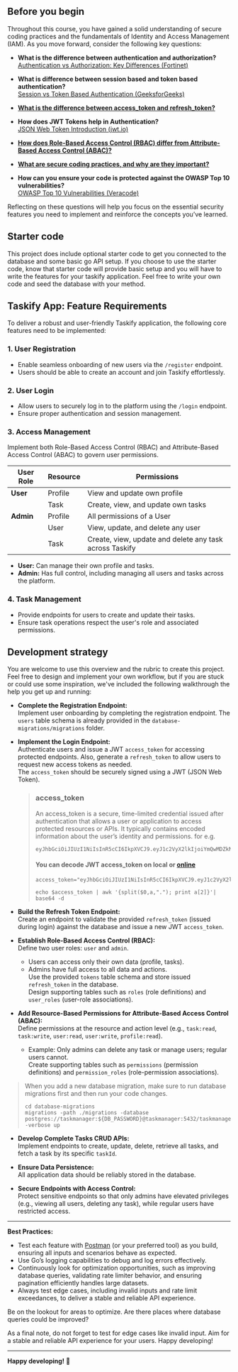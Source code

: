 
## Before you begin
Throughout this course, you have gained a solid understanding of secure coding practices and the fundamentals of Identity and Access Management (IAM). As you move forward, consider the following key questions:

- **What is the difference between authentication and authorization?**  
  [Authentication vs Authorization: Key Differences (Fortinet)](https://www.fortinet.com/resources/cyberglossary/authentication-vs-authorization)

- **What is difference between session based and token based authentication?**  
  [Session vs Token Based Authentication (GeeksforGeeks)](https://www.geeksforgeeks.org/session-vs-token-based-authentication/)

- **[What is the difference between access_token and refresh_token?](https://auth0.com/blog/refresh-tokens-what-are-they-and-when-to-use-them/)**

- **How does JWT Tokens help in Authentication?**  
  [JSON Web Token Introduction (jwt.io)](https://jwt.io/introduction)

- **[How does Role-Based Access Control (RBAC) differ from Attribute-Based Access Control (ABAC)?](https://www.okta.com/uk/identity-101/role-based-access-control-vs-attribute-based-access-control/)**

- **[What are secure coding practices, and why are they important?](https://owasp.org/www-project-secure-coding-practices-quick-reference-guide/stable-en/02-checklist/05-checklist)**

- **How can you ensure your code is protected against the OWASP Top 10 vulnerabilities?**  
  [OWASP Top 10 Vulnerabilities (Veracode)](https://www.veracode.com/security/owasp-top-10/)


Reflecting on these questions will help you focus on the essential security features you need to implement and reinforce the concepts you’ve learned. 

## Starter code
This project does include optional starter code to get you connected to the database and some basic go API setup. If you choose to use the starter code, know that starter code will provide basic setup and you will have to write the features for your taskify application. Feel free to write your own code and seed the database with your method.

## Taskify App: Feature Requirements

To deliver a robust and user-friendly Taskify application, the following core features need to be implemented:

### 1. User Registration
- Enable seamless onboarding of new users via the `/register` endpoint.
- Users should be able to create an account and join Taskify effortlessly.

### 2. User Login
- Allow users to securely log in to the platform using the `/login` endpoint.
- Ensure proper authentication and session management.

### 3. Access Management
Implement both Role-Based Access Control (RBAC) and Attribute-Based Access Control (ABAC) to govern user permissions.

| **User Role** | **Resource** | **Permissions**                                                |
|---------------|--------------|----------------------------------------------------------------|
| **User**      | Profile      | View and update own profile                                    |
|               | Task         | Create, view, and update own tasks                             |
| **Admin**     | Profile      | All permissions of a User                                      |
|               | User         | View, update, and delete any user                              |
|               | Task         | Create, view, update and delete any task across Taskify        |

- **User:** Can manage their own profile and tasks.
- **Admin:** Has full control, including managing all users and tasks across the platform.

### 4. Task Management
- Provide endpoints for users to create and update their tasks.
- Ensure task operations respect the user's role and associated permissions.


## Development strategy
You are welcome to use this overview and the rubric to create this project. Feel free to design and implement your own workflow, but if you are stuck or could use some inspiration, we've included the following walkthrough the help you get up and running:

- **Complete the Registration Endpoint:**  
  Implement user onboarding by completing the registration endpoint. The `users` table schema is already provided in the `database-migrations/migrations` folder.

- **Implement the Login Endpoint:**  
  Authenticate users and issue a JWT `access_token` for accessing protected endpoints. Also, generate a `refresh_token` to allow users to request new access tokens as needed.<br>
  The `access_token` should be securely signed using a JWT (JSON Web Token).


    >### access_token
    >An access_token is a secure, time-limited credential issued after authentication that allows a user or application to access protected resources or APIs. It typically contains encoded information about the user’s identity and permissions. for e.g.
    >```shell
    >eyJhbGciOiJIUzI1NiIsInR5cCI6IkpXVCJ9.eyJ1c2VyX2lkIjoiYmQwMDZkNDEtYWRlZC00MDQwLTk5MzQtMmJhNGU5MDllZjlhIiwicm9sZXMiOlsiYWRtaW4iXSwiaXNfYWRtaW4iOnRydWUsInBlcm1pc3Npb25zIjpbeyJyZXNvdXJjZSI6InVzZXIiLCJhY3Rpb25zIjpbInJlYWQiLCJ3cml0ZSIsImRlbGV0ZSJdfSx7InJlc291cmNlIjoidGFzayIsImFjdGlvbnMiOlsiZGVsZXRlIiwicmVhZCIsIndyaXRlIl19XSwiZXhwIjoxNzQ0ODI1NTEwLCJpc3MiOiJ0YXNrLW1hbmFnZXIiLCJzdWIiOiJiZDAwNmQ0MS1hZGVkLTQwNDAtOTkzNC0yYmE0ZTkwOWVmOWEifQ.D6t3MAxEc11gyfK6mdTRVrJ8DlqzYArvN3dlLOAuEJQ
    >```
    >#### You can decode JWT access_token on local or [online](https://jwt.io/)
    >```
    >access_token="eyJhbGciOiJIUzI1NiIsInR5cCI6IkpXVCJ9.eyJ1c2VyX2lkIjoiYmQwMDZkNDEtYWRlZC00MDQwLTk5MzQtMmJhNGU5MDllZjlhIiwicm9sZXMiOlsiYWRtaW4iXSwiaXNfYWRtaW4iOnRydWUsInBlcm1pc3Npb25zIjpbeyJyZXNvdXJjZSI6InVzZXIiLCJhY3Rpb25zIjpbInJlYWQiLCJ3cml0ZSIsImRlbGV0ZSJdfSx7InJlc291cmNlIjoidGFzayIsImFjdGlvbnMiOlsiZGVsZXRlIiwicmVhZCIsIndyaXRlIl19XSwiZXhwIjoxNzQ0ODI1NTEwLCJpc3MiOiJ0YXNrLW1hbmFnZXIiLCJzdWIiOiJiZDAwNmQ0MS1hZGVkLTQwNDAtOTkzNC0yYmE0ZTkwOWVmOWEifQ.D6t3MAxEc11gyfK6mdTRVrJ8DlqzYArvN3dlLOAuEJQ"
    >
    >echo $access_token | awk '{split($0,a,"."); print a[2]}'| base64 -d
    >```

- **Build the Refresh Token Endpoint:**  
  Create an endpoint to validate the provided `refresh_token` (issued during login) against the database and issue a new JWT `access_token`.

- **Establish Role-Based Access Control (RBAC):**  
  Define two user roles: `user` and `admin`.  
  - Users can access only their own data (profile, tasks).  
  - Admins have full access to all data and actions.  
  Use the provided `tokens` table schema and store issued `refresh_token` in the database.  
  Design supporting tables such as `roles` (role definitions) and `user_roles` (user-role associations).

- **Add Resource-Based Permissions for Attribute-Based Access Control (ABAC):**  
  Define permissions at the resource and action level (e.g., `task:read`, `task:write`, `user:read`, `user:write`, `profile:read`).  
  - Example: Only admins can delete any task or manage users; regular users cannot.  
  Create supporting tables such as `permissions` (permission definitions) and `permission_roles` (role-permission associations).

> When you add a new database migration, make sure to run database migrations first and then run your code changes.
> ```shell
> cd database-migrations
> migrations -path ./migrations -database postgres://taskmanager:${DB_PASSWORD}@taskmanager:5432/taskmanager -verbose up
> ```

- **Develop Complete Tasks CRUD APIs:**  
  Implement endpoints to create, update, delete, retrieve all tasks, and fetch a task by its specific `taskId`.

- **Ensure Data Persistence:**  
  All application data should be reliably stored in the database.

- **Secure Endpoints with Access Control:**  
  Protect sensitive endpoints so that only admins have elevated privileges (e.g., viewing all users, deleting any task), while regular users have restricted access.

---

**Best Practices:**

- Test each feature with [Postman](https://www.postman.com/) (or your preferred tool) as you build, ensuring all inputs and scenarios behave as expected.
- Use Go’s logging capabilities to debug and log errors effectively.
- Continuously look for optimization opportunities, such as improving database queries, validating rate limiter behavior, and ensuring pagination efficiently handles large datasets.
- Always test edge cases, including invalid inputs and rate limit exceedances, to deliver a stable and reliable API experience.

Be on the lookout for areas to optimize. Are there places where database queries could be improved?

As a final note, do not forget to test for edge cases like invalid input. Aim for a stable and reliable API experience for your users. Happy developing!

---

**Happy developing!** 🚀